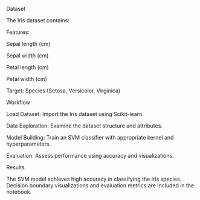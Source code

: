 Dataset

The Iris dataset contains:

Features:

Sepal length (cm)

Sepal width (cm)

Petal length (cm)

Petal width (cm)

Target: Species (Setosa, Versicolor, Virginica)

Workflow

Load Dataset: Import the Iris dataset using Scikit-learn.

Data Exploration: Examine the dataset structure and attributes.

Model Building: Train an SVM classifier with appropriate kernel and hyperparameters.

Evaluation: Assess performance using accuracy and visualizations.

Results

The SVM model achieves high accuracy in classifying the Iris species. Decision boundary visualizations and evaluation metrics are included in the notebook.
